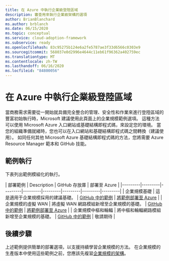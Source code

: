 ```yaml
---
title: 在 Azure 中執行企業級登陸區域
description: 審查用來執行企業級架構的選項
author: BrianBlanchard
ms.author: brblanch
ms.date: 06/15/2020
ms.topic: conceptual
ms.service: cloud-adoption-framework
ms.subservice: ready
ms.openlocfilehash: 83c95275b124e6a2fe5787ae3f33d6566c0303e9
ms.sourcegitcommit: 568037e0d2996e4644c11eb61f96362a402759ec
ms.translationtype: MT
ms.contentlocale: zh-TW
ms.lasthandoff: 06/16/2020
ms.locfileid: "84800056"
---
```

# <a name="implement-enterprise-scale-landing-zones-in-azure"></a>在 Azure 中執行企業級登陸區域

當商務需求需要從一開始就具備完全整合的管理、安全性和作業來進行登陸區域的豐富初始執行時，Microsoft 建議使用此頁面上的企業規模範例選項。 這種方法可以使用 Microsoft Azure 入口網站或基礎結構即程式碼，來設定您的環境。 當您的組織準備就緒時，您也可以在入口網站和基礎結構即程式碼之間轉換（建議使用）。 如同任何其他 Microsoft Azure 基礎結構即程式碼的方法，您將需要 Azure Resource Manager 範本和 GitHub 技能。

## <a name="example-implementation"></a>範例執行

下表列出範例模組化的執行。

| 部署範例  | Description  | GitHub 存放庫 | 部署至 Azure |
|---------|---------|---------|---------|---------|---------|---------|---------|
| 企業規模基礎 | 這是適用于企業規模採用的建議基礎。 | [GitHub 中的範例](https://github.com/Azure/Enterprise-Scale/blob/main/docs/reference/wingtip/README.md) | [將範例部署至 Azure](https://ms.portal.azure.com/?feature.customportal=false#create/Microsoft.Template/uri/https%3A%2F%2Fraw.githubusercontent.com%2FAzure%2FAzOps%2Fmain%2Ftemplate%2Fux-foundation.json) |
| 企業規模的虛擬 WAN | 將虛擬 WAN 網路模組新增至企業規模的基礎。 | [GitHub 中的範例](https://github.com/Azure/Enterprise-Scale/blob/main/docs/reference/contoso/Readme.md) | [將範例部署至 Azure](https://ms.portal.azure.com/?feature.customportal=false#create/Microsoft.Template/uri/https%3A%2F%2Fraw.githubusercontent.com%2FAzure%2FAzOps%2Fmain%2Ftemplate%2Fux-vwan.json) |
| 企業規模中樞和輪輻 | 將中樞和輪輻網路模組新增至企業規模的基礎。 | [GitHub 中的範例](https://github.com/Azure/Enterprise-Scale/blob/main/docs/reference/adventureworks/README.md) | <!-- [Deploy example to Azure](https://portal.azure.com/#create/Microsoft.Template/uri/https%3A%2F%2Fraw.githubusercontent.com%2Fkrnese%2FAzureDeploy%2Fmaint%2FARM%2Fdeployments%2Fe2e.json) --> 敬請期待 |

## <a name="next-steps"></a>後續步驟

上述範例提供簡單的部署選項，以支援持續學習企業規模的方法。 在企業規模的生產版本中使用這些範例之前，您應該先複習[企業規模的架構](./architecture.md)。
